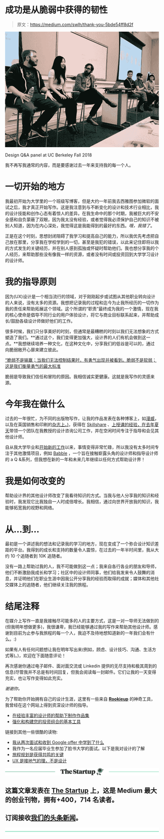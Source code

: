 # 成功是从脆弱中获得的韧性

> 原文：<https://medium.com/swlh/thank-you-5bde54ff8d2f>

![](img/c6e359617bd99438147a7678afe77798.png)

Design Q&A panel at UC Berkeley Fall 2018

我不再写我通常的内容，而是要感谢过去一年来支持我的每一个人。

# 一切开始的地方

我最初开始为大学里的一个班级写博客，但是大约一年前我去西雅图参加微软的面试之后，我才真正开始写作。这是我注意到与不断变化的设计和技术行业相比，我的设计技能和创作心态有着惊人的差异。在我生命中的那个时期，我被巨大的不安全感和自负蒙蔽了双眼，因为我太没有经验，或者觉得我必须保护自己的知识不被别人知道，因为在内心深处，我觉得这是我能得到的最好的东西。*哦，我错了*。

正是在这个时刻，思想封闭阻碍了我学习和提高自己的能力，所以我优先考虑把自己放在那里，分享我在学校学到的一切，甚至是我犯的错误，以此来记住即将以我的方式发生的关键经历，并在别人感到孤独或怀疑时帮助他们。我也想分享我的个人经历，来帮助那些没有像我一样的资源，或者没有时间或投资回到大学学习设计的设计师。

# 我的指导原则

因为(UX)设计是一个相当流行的领域，对于刚刚起步或试图从其他职业转向设计的人来说，没有太多的资源。我想把记录我的过程和迄今为止我所经历的一切作为我的责任来帮助拓展这个领域。这个所谓的“职责”最终成为我的一个激情，现在我的核心使命是倡导不同行业的用户体验设计，将它与商业目标联系起来，并帮助成长/鼓励各级设计师做好他们的工作。

很多时候，我们只分享美好的时刻，但通常是最糟糕的时刻以我们无法想象的方式塑造了我们。**通过这个，我们变得更加强大，设计界的人们有机会做到这一点。**我想继续培养一种文化，在这种文化中，分享我们的低谷是可以的，通过向脆弱敞开心扉来建立彼此。

[“脆弱不是输赢；当我们无法控制结果时，有勇气出现并被看到。脆弱不是软弱；这是我们衡量勇气的最大标准](/the-mission/how-to-embrace-vulnerability-as-your-greatest-strength-d2ac2b80ba52)

脆弱是导致我们信任和冒险的原因。我相信诚实更健康。这就是我写作的灵感来源。

# 今年我在做什么

过去的一年很忙，为不同的出版物写作，让我的作品发表在各种博客上，如[漫威](https://blog.marvelapp.com/get-ux-job-stellar-portfolio-presentation/)，以及在英国销售和印刷的[杂志上。)](https://www.myfavouritemagazines.co.uk/design/net-magazine-back-issues/net-july-2018-issue-307/)，获得在 [Skillshare](https://www.skillshare.com/classes/Introduction-to-UX-Research/1776078487?teacherRef=8982486&via=teacher-referral&utm_campaign=teacher-referral&utm_source=ShortUrl&utm_medium=teacher-referral) 、[上授课的经验，在去年夏天](https://uxplanet.org/what-i-learned-from-working-in-a-design-consultancy-for-8-weeks-8ed0dea6e81)带领一个团队在我教授的设计咨询公司工作，并在空闲时间专注于指导和会见其他设计师。

自从我大学毕业和[开始新的工作](/google-design/what-i-learned-from-interviewing-and-receiving-offers-from-google-two-times-e1d1a7b715bc?source=your_stories_page---------------------------)以来，事情变得非常忙碌，所以我没有太多时间专注于其他激情项目，例如 [Babble](http://babble.design/) ，一个旨在接触崭露头角的设计师和指导设计师的 a Q &系列，但我想在新的一年和未来几年继续以任何方式帮助设计界！

# 我是如何改变的

帮助设计界的其他设计师改变了我看待知识的方式。当我与他人分享我的知识和经验时，我发现它比我独自一人时成倍增长。我相信，通过向世界开放我的知识，我能够拓宽我的视野和网络。

# 从…到…

最初是一个讲述我的想法和记录我的学习的地方，现在变成了一个弥合设计知识差距的平台。我得到的成长和支持的数量令人震惊，在过去的一年半时间里，我从大约 10 个追随者到 10K 追随者。

没有一路上帮助过我的人，我不可能做到这一点；我来自各行各业的朋友和导师，他们不断激励我成长和学习；社区中的设计师同事，他们给我发来令人鼓舞的消息，并证明他们在职业生涯中因我公开分享我的经验而取得的成就；媒体和其他社交媒体上的追随者，他们继续关注我的旅程。

# 结尾注释

在媒介上写作一直是我接触尽可能多的人的主要方式，这是一对一导师无法做到的(但我明年想做更多)，我很谦卑，我已经能够通过我的写作来帮助其他设计师。感谢到目前为止参与我旅程的每一个人，我迫不及待地想知道新的一年我们会有什么。:)

如果有人有任何问题想让我在明年写出来(例如，顾虑、设计技巧、沟通、生活方式等)。)，欢迎在下面随意评论！

再次感谢你通过电子邮件、面对面交流或 Linkedin 提供的无尽支持和极其周到的信息(尽管我并不总是有时间回复，但我会阅读每一封邮件。它们让我的一天变得充实，也让写作变得如此充实。

*谢谢你。*

为了帮助你开始拥有自己的设计生涯，这里有一些来自 [**Rookieup**](https://transactions.sendowl.com/stores/8219/107314) 的神奇工具，我曾经在这个网站上得到资深设计师的指导。

*   [在经验丰富的设计师的帮助下制作作品集](https://transactions.sendowl.com/stores/8221/107314)
*   [强化和构建您的投资组合的基本工具](https://transactions.sendowl.com/stores/8219/107314)

链接到其他一些很酷的读物:

*   [我从两次面试和收到 Google offer 中学到了什么](/google-design/what-i-learned-from-interviewing-and-receiving-offers-from-google-two-times-e1d1a7b715bc)
*   我作为一名应届毕业生参加了脸书大学的面试。以下是我对设计的了解
*   [旅程规划是获得共鸣的关键](https://uxplanet.org/journey-mapping-is-key-to-gaining-empathy-1da5b54655e1)
*   [UX 是接地气的理，不是设计](https://uxplanet.org/ux-is-grounded-in-rationale-not-design-49e8f77b8f58)

[![](img/308a8d84fb9b2fab43d66c117fcc4bb4.png)](https://medium.com/swlh)

## 这篇文章发表在 [The Startup](https://medium.com/swlh) 上，这是 Medium 最大的创业刊物，拥有+400，714 名读者。

## 订阅接收[我们的头条新闻](http://growthsupply.com/the-startup-newsletter/)。

[![](img/b0164736ea17a63403e660de5dedf91a.png)](https://medium.com/swlh)